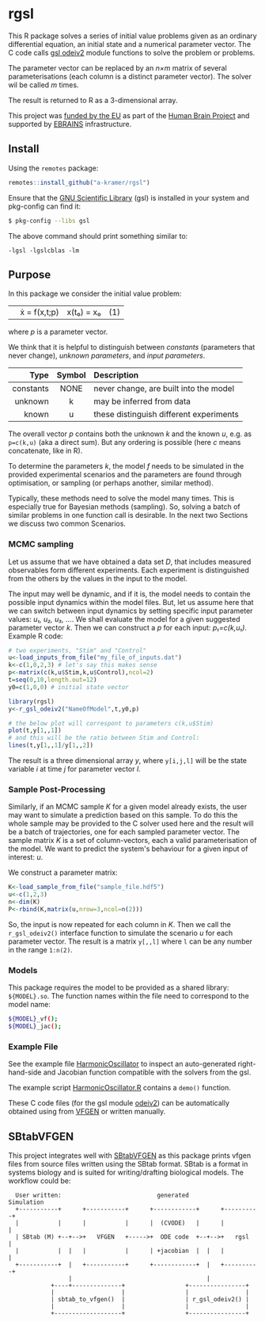 # rgsl

This R package solves a series of initial value problems given as an
ordinary differential equation, an initial state and a numerical
parameter vector. The C code calls [gsl odeiv2](https://www.gnu.org/software/gsl/doc/html/ode-initval.html)
module functions to solve the problem or problems.

The parameter vector can be replaced by an _n×m_ matrix of several
parameterisations (each column is a distinct parameter vector). The
solver wil be called _m_ times. 

The result is returned to R as a 3-dimensional array.

This project was [funded by the EU](./ACKNOWLEDGMENTS.md) as part of the [Human Brain Project](https://www.humanbrainproject.eu/en/) and supported by [EBRAINS](https://ebrains.eu/) infrastructure.

## Install

Using the `remotes` package:

```R
remotes::install_github("a-kramer/rgsl")
```

Ensure that the [GNU Scientific
Library](https://www.gnu.org/software/gsl/doc/html/index.html) (gsl)
is installed in your system and pkg-config can find it:

```bash
$ pkg-config --libs gsl
```

The above command should print something similar to:
```
-lgsl -lgslcblas -lm
```

## Purpose

In this package we consider the initial value problem:

|   |            |          |   |
|--:|:----------:|:--------:|--:|
|   |ẋ = f(x,t;p)|x(t₀) = x₀|(1)|

where _p_ is a parameter vector. 


We think that it is helpful to distinguish between _constants_
(parameters that never change), _unknown parameters_, and _input
parameters_.

|Type|Symbol|Description|
|---:|:----:|:----------|
|constants|NONE|never change, are built into the model |
|unknown| k | may be inferred from data |
|known| u | these distinguish different experiments |

The overall vector _p_ contains both the unknown _k_ and the known
_u_, e.g. as `p=c(k,u)` (aka a direct sum). But any ordering is possible (here _c_ means
concatenate, like in R).

To determine the parameters _k_, the model _f_ needs to be simulated
in the provided experimental scenarios and the parameters are found
through optimisation, or sampling (or perhaps another, similar
method). 

Typically, these methods need to solve the model many times. This is
especially true for Bayesian methods (sampling). So, solving a batch
of similar problems in one function call is desirable. In the next two
Sections we discuss two common Scenarios.

### MCMC sampling

Let us assume that we have obtained a data set _D_, that includes
measured observables form different experiments. Each experiment is
distinguished from the others by the values in the input to the model.

The input may well be dynamic, and if it is, the model needs to
contain the possible input dynamics within the model files. But, let
us assume here that we can switch between input dynamics by setting
specific input parameter values: *u₁, u₂, u₃, …*. We shall evaluate
the model for a given suggested parameter vector _k_. Then we can
construct a _p_ for each input: *p₁=c(k,u₁)*. Example R code:

```R
# two experiments, "Stim" and "Control"
u<-load_inputs_from_file("my_file_of_inputs.dat")
k<-c(1,0,2,3) # let's say this makes sense
p<-matrix(c(k,u$Stim,k,u$Control),ncol=2)
t=seq(0,10,length.out=12)
y0=c(1,0,0) # initial state vector

library(rgsl)
y<-r_gsl_odeiv2("NameOfModel",t,y0,p)

# the below plot will correspont to parameters c(k,u$Stim)
plot(t,y[1,,1])
# and this will be the ratio between Stim and Control:
lines(t,y[1,,1]/y[1,,2])
```

The result is a three dimensional array _y_, where `y[i,j,l]`
will be the state variable _i_ at time _j_ for parameter vector _l_.

### Sample Post-Processing

Similarly, if an MCMC sample _K_ for a given model already exists, the
user may want to simulate a prediction based on this sample. To do
this the whole sample may be provided to the C solver used here and
the result will be a batch of trajectories, one for each sampled
parameter vector. The sample matrix _K_ is a set of column-vectors,
each a valid parameterisation of the model. We want to predict the
system's behaviour for a given input of interest: _u_.

We construct a parameter matrix:

```R
K<-load_sample_from_file("sample_file.hdf5")
u<-c(1,2,3)
n<-dim(K)
P<-rbind(K,matrix(u,nrow=3,ncol=n(2)))
```

So, the input is now repeated for each column in _K_. Then we call the
`r_gsl_odeiv2()` interface function to simulate the scenario _u_ for
each parameter vector. The result is a matrix `y[,,l]` where `l` can
be any number in the range `1:n(2)`.


### Models 

This package requires the model to be provided as a shared library:
`${MODEL}.so`. The function names within the file need to correspond to the model name:

```bash
${MODEL}_vf();
${MODEL}_jac();
```

### Example File

See the example file [HarmonicOscillator](./HarmonicOscillator_gvf.c)
to inspect an auto-generated right-hand-side and Jacobian function
compatible with the solvers from the gsl.

The example script [HarmonicOscillator.R](./HarmonicOscillator.R)
contains a `demo()` function.

These C code files (for the gsl module
[odeiv2](https://www.gnu.org/software/gsl/doc/html/ode-initval.html))
can be automatically obtained using from
[VFGEN](https://github.com/WarrenWeckesser/vfgen) or written manually.

## SBtabVFGEN

This project integrates well with
[SBtabVFGEN](https://github.com/a-kramer/SBtabVFGEN) as this package
prints vfgen files from source files written using the SBtab
format. SBtab is a format in systems biology and is suited for
writing/drafting biological models. The workflow could be:


```
  User written:                           generated          Simulation
  +-----------+      +-----------+      +------------+      +----------+
  |           |      |           |      |  (CVODE)   |      |          |
  | SBtab (M) +--+-->+   VFGEN   +----->+  ODE code  +--+-->+   rgsl   |
  |           |  |   |           |      | +jacobian  |  |   |          |
  +-----------+  |   +-----------+      +------------+  |   +----------+
                 |                                      |
            +----+--------------+                 +----------------+
            |                   |                 |                |
            | sbtab_to_vfgen()  |                 | r_gsl_odeiv2() |
            |                   |                 |                |
            +-------------------+                 +----------------+

```


